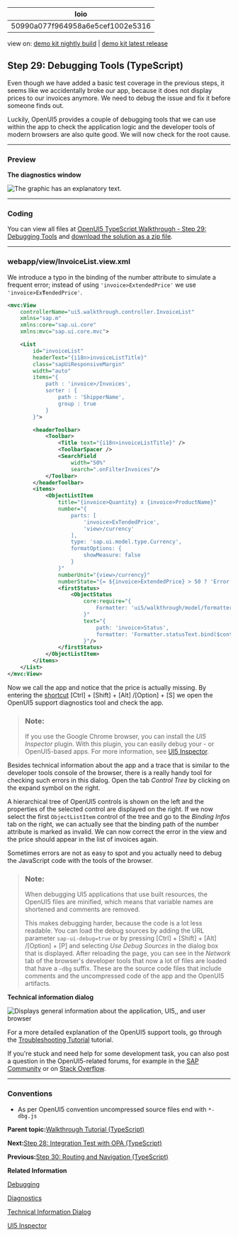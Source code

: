 <!-- loio50990a077f964958a6e5cef1002e5316 -->

| loio |
| -----|
| 50990a077f964958a6e5cef1002e5316 |

<div id="loio">

view on: [demo kit nightly build](https://sdk.openui5.org/nightly/#/topic/50990a077f964958a6e5cef1002e5316) | [demo kit latest release](https://sdk.openui5.org/topic/50990a077f964958a6e5cef1002e5316)</div>

## Step 29: Debugging Tools \(TypeScript\)

Even though we have added a basic test coverage in the previous steps, it seems like we accidentally broke our app, because it does not display prices to our invoices anymore. We need to debug the issue and fix it before someone finds out.

Luckily, OpenUI5 provides a couple of debugging tools that we can use within the app to check the application logic and the developer tools of modern browsers are also quite good. We will now check for the root cause.

***

<a name="loio50990a077f964958a6e5cef1002e5316__section_chj_s5x_31b"/>

### Preview

  
  
**The diagnostics window**

![The graphic has an explanatory text.](images/loio930de31b311f43ffa9df9261ca760da0_LowRes.png "The diagnostics window")

***

<a name="loio50990a077f964958a6e5cef1002e5316__section_dhj_s5x_31b"/>

### Coding

You can view all files at [OpenUI5 TypeScript Walkthrough - Step 29: Debugging Tools](https://github.com/sap-samples/ui5-typescript-walkthrough/tree/main/steps/29) and [download the solution as a zip file](https://sap-samples.github.io/ui5-typescript-walkthrough/ui5-typescript-walkthrough-step-29.zip).

***

<a name="loio50990a077f964958a6e5cef1002e5316__section_ykp_sth_tyb"/>

### webapp/view/InvoiceList.view.xml

We introduce a typo in the binding of the number attribute to simulate a frequent error; instead of using `'invoice>ExtendedPrice'` we use <code>'invoice&gt;Ex<b>T</b>endedPrice'</code>.

```xml
<mvc:View
    controllerName="ui5.walkthrough.controller.InvoiceList"
    xmlns="sap.m"
    xmlns:core="sap.ui.core"
    xmlns:mvc="sap.ui.core.mvc">

    <List
        id="invoiceList"
        headerText="{i18n>invoiceListTitle}"
        class="sapUiResponsiveMargin"
        width="auto"
        items="{
            path : 'invoice>/Invoices',
            sorter : {
                path : 'ShipperName',
                group : true
            }
        }">

        <headerToolbar>
            <Toolbar>
                <Title text="{i18n>invoiceListTitle}" />
                <ToolbarSpacer />
                <SearchField
                    width="50%"
                    search=".onFilterInvoices"/>
            </Toolbar>
        </headerToolbar>
        <items>
            <ObjectListItem
                title="{invoice>Quantity} x {invoice>ProductName}"
                number="{
                    parts: [
                        'invoice>ExTendedPrice',
                        'view>/currency'
                    ],
                    type: 'sap.ui.model.type.Currency',
                    formatOptions: {
                        showMeasure: false
                    }
                }"
                numberUnit="{view>/currency}"
                numberState="{= ${invoice>ExtendedPrice} > 50 ? 'Error' : 'Success' }">
                <firstStatus>
                    <ObjectStatus
                        core:require="{
                            Formatter: 'ui5/walkthrough/model/formatter'
                        }"
                        text="{
                            path: 'invoice>Status',
                            formatter: 'Formatter.statusText.bind($controller)'
                        }"/>
                </firstStatus>
            </ObjectListItem>
        </items>
    </List>
</mvc:View>
```

Now we call the app and notice that the price is actually missing. By entering the [shortcut](Keyboard_Shortcuts_for_OpenUI5_Tools_154844c.md) [Ctrl\] + [Shift\] + [Alt\] /[Option\] + [S\]  we open the OpenUI5 support diagnostics tool and check the app.

> ### Note:  
> If you use the Google Chrome browser, you can install the *UI5 Inspector* plugin. With this plugin, you can easily debug your - or OpenUI5-based apps. For more information, see [UI5 Inspector](UI5_Inspector_b24e724.md).

Besides technical information about the app and a trace that is similar to the developer tools console of the browser, there is a really handy tool for checking such errors in this dialog. Open the tab *Control Tree* by clicking on the expand symbol on the right.

A hierarchical tree of OpenUI5 controls is shown on the left and the properties of the selected control are displayed on the right. If we now select the first `ObjectListItem` control of the tree and go to the *Binding Infos* tab on the right, we can actually see that the binding path of the number attribute is marked as invalid. We can now correct the error in the view and the price should appear in the list of invoices again.

Sometimes errors are not as easy to spot and you actually need to debug the JavaScript code with the tools of the browser.

> ### Note:  
> When debugging UI5 applications that use built resources, the OpenUI5 files are minified, which means that variable names are shortened and comments are removed.
> 
> This makes debugging harder, because the code is a lot less readable. You can load the debug sources by adding the URL parameter `sap-ui-debug=true` or by pressing [Ctrl\] + [Shift\] + [Alt\] /[Option\] + [P\]  and selecting *Use Debug Sources* in the dialog box that is displayed. After reloading the page, you can see in the *Network* tab of the browser's developer tools that now a lot of files are loaded that have a `–dbg` suffix. These are the source code files that include comments and the uncompressed code of the app and the OpenUI5 artifacts.

  
  
**Technical information dialog**

![Displays general information about the application, UI5,, and user browser](images/loio34c4b02c74eb4848b8b720d86042bfdc_LowRes.png "Technical information dialog ")

For a more detailed explanation of the OpenUI5 support tools, go through the [Troubleshooting Tutorial](Troubleshooting_Tutorial_5661952.md) tutorial.

If you're stuck and need help for some development task, you can also post a question in the OpenUI5-related forums, for example in the [SAP Community](https://www.sap.com/community/topic/ui5.html) or on [Stack Overflow](https://stackoverflow.com/search?q=sapui5).

***

<a name="loio50990a077f964958a6e5cef1002e5316__section_lvc_gkw_31b"/>

### Conventions

-   As per OpenUI5 convention uncompressed source files end with `*-dbg.js`


**Parent topic:**[Walkthrough Tutorial \(TypeScript\)](Walkthrough_Tutorial_TypeScript_dad1905.md "In this tutorial we'll introduce you to all major development paradigms of OpenUI5. We'll demonstrate the use of TypeScript with OpenUI5 and highlight the specific characteristics of this approach.")

**Next:**[Step 28: Integration Test with OPA \(TypeScript\)](Step_28_Integration_Test_with_OPA_TypeScript_412f0b6.md "If we want to test interaction patterns or more visual features of our app, we can also write an integration test.")

**Previous:**[Step 30: Routing and Navigation \(TypeScript\)](Step_30_Routing_and_Navigation_TypeScript_6173e3d.md "So far, we have put all app content on one single page. As we add more and more features, we want to split the content and put it on separate pages.")

**Related Information**  


[Debugging](Debugging_c9b0f8c.md#loioc9b0f8cca852443f9b8d3bf8ba5626ab "When developing apps, searching for bugs is an inevitable part of the process. To analyze an issue, you can use the developer tools of your browser and built-in OpenUI5 tools. In this section, we give an overview of the OpenUI5 tools you can use when debugging. To learn more about the developer tools of your browser, check the documentation of the browser.")

[Diagnostics](Diagnostics_6ec18e8.md#loio6ec18e80b0ce47f290bc2645b0cc86e6 "The Diagnostics window available in OpenUI5 is a support tool that runs within an existing OpenUI5 app.")

[Technical Information Dialog](Technical_Information_Dialog_616a3ef.md#loio616a3ef07f554e20a3adf749c11f64e9 "The Technical Information dialog shows details of the OpenUI5 version currently being used in an app built with OpenUI5. You can use the Technical Information dialog to enable debug resources and open additional support tools to debug your app.")

[UI5 Inspector](UI5_Inspector_b24e724.md "The UI5 Inspector is an open source Chrome DevTools extension that helps app developers to inspect, analyze, and support OpenUI5-based apps. It is supported for apps based on OpenUI5 version 1.28 and higher.")

